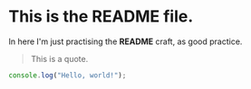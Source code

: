 # This is the README file.

In here I'm just practising the **README** craft, as good practice.

> This is a quote.

```javascript
console.log("Hello, world!");
```
